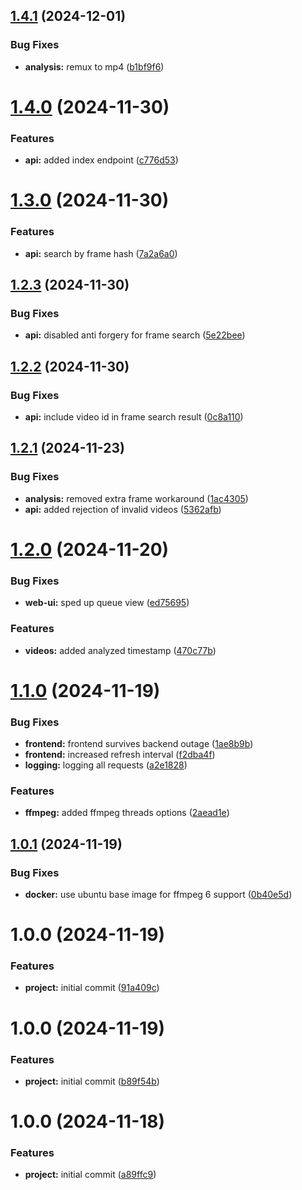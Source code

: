## [1.4.1](https://github.com/koryphaee/Refrase/compare/v1.4.0...v1.4.1) (2024-12-01)


### Bug Fixes

* **analysis:** remux to mp4 ([b1bf9f6](https://github.com/koryphaee/Refrase/commit/b1bf9f6a4d5b616978e41ae9c97b268dd08628bc))

# [1.4.0](https://github.com/koryphaee/Refrase/compare/v1.3.0...v1.4.0) (2024-11-30)


### Features

* **api:** added index endpoint ([c776d53](https://github.com/koryphaee/Refrase/commit/c776d53e0bfe62d0fa61937a07aaf4704fe05aea))

# [1.3.0](https://github.com/koryphaee/Refrase/compare/v1.2.3...v1.3.0) (2024-11-30)


### Features

* **api:** search by frame hash ([7a2a6a0](https://github.com/koryphaee/Refrase/commit/7a2a6a0766a71d85fd15cd1556c91cc07a55a43a))

## [1.2.3](https://github.com/koryphaee/Refrase/compare/v1.2.2...v1.2.3) (2024-11-30)


### Bug Fixes

* **api:** disabled anti forgery for frame search ([5e22bee](https://github.com/koryphaee/Refrase/commit/5e22beefb6be933b8bb2b1596408085847d10a9f))

## [1.2.2](https://github.com/koryphaee/Refrase/compare/v1.2.1...v1.2.2) (2024-11-30)


### Bug Fixes

* **api:** include video id in frame search result ([0c8a110](https://github.com/koryphaee/Refrase/commit/0c8a110cb8d91a516e6b41e73e49ca14d68f3380))

## [1.2.1](https://github.com/koryphaee/Refrase/compare/v1.2.0...v1.2.1) (2024-11-23)


### Bug Fixes

* **analysis:** removed extra frame workaround ([1ac4305](https://github.com/koryphaee/Refrase/commit/1ac430581b1e5dcec925214092fab0b73c132f68))
* **api:** added rejection of invalid videos ([5362afb](https://github.com/koryphaee/Refrase/commit/5362afb863efbe6f3575ef194002c04731892b15))

# [1.2.0](https://github.com/koryphaee/Refrase/compare/v1.1.0...v1.2.0) (2024-11-20)


### Bug Fixes

* **web-ui:** sped up queue view ([ed75695](https://github.com/koryphaee/Refrase/commit/ed75695d3656ad9574f06dc42c74396a7b3ad1ee))


### Features

* **videos:** added analyzed timestamp ([470c77b](https://github.com/koryphaee/Refrase/commit/470c77b82a706f8cdf6597851a8b77ba55b8652d))

# [1.1.0](https://github.com/koryphaee/Refrase/compare/v1.0.1...v1.1.0) (2024-11-19)


### Bug Fixes

* **frontend:** frontend survives backend outage ([1ae8b9b](https://github.com/koryphaee/Refrase/commit/1ae8b9bc2a3c2a749eb889e6882fab34f4008bc8))
* **frontend:** increased refresh interval ([f2dba4f](https://github.com/koryphaee/Refrase/commit/f2dba4fd0bc90f6ec1eff3c329a1a514e5febc63))
* **logging:** logging all requests ([a2e1828](https://github.com/koryphaee/Refrase/commit/a2e18286a784d9baada62a8638e878b744759fb5))


### Features

* **ffmpeg:** added ffmpeg threads options ([2aead1e](https://github.com/koryphaee/Refrase/commit/2aead1e82e3030b0ebbf6e7f20311e6f3993c5d6))

## [1.0.1](https://github.com/koryphaee/Refrase/compare/v1.0.0...v1.0.1) (2024-11-19)


### Bug Fixes

* **docker:** use ubuntu base image for ffmpeg 6 support ([0b40e5d](https://github.com/koryphaee/Refrase/commit/0b40e5db2234bd25d09a6e282b6e545da1b05292))

# 1.0.0 (2024-11-19)


### Features

* **project:** initial commit ([91a409c](https://github.com/koryphaee/Refrase/commit/91a409cf85ff09f881146049c8a005c4bb15c803))

# 1.0.0 (2024-11-19)


### Features

* **project:** initial commit ([b89f54b](https://github.com/koryphaee/Refrase/commit/b89f54b3a64bd5e5caf2c3398e58167e60edf7b6))

# 1.0.0 (2024-11-18)


### Features

* **project:** initial commit ([a89ffc9](https://github.com/koryphaee/Refrase/commit/a89ffc9190d6fcd4d923736a1d223832c9b638df))
